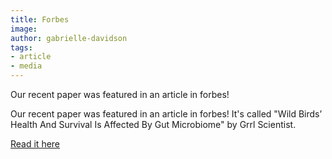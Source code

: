 ```yaml
---
title: Forbes
image: 
author: gabrielle-davidson
tags: 
- article
- media
---
```


<!-- excerpt start -->Our recent paper was featured in an article in forbes!<!-- excerpt end -->

Our recent paper was featured in an article in forbes! It's called "Wild Birds’ Health And Survival Is Affected By Gut Microbiome" by Grrl Scientist.  
  
  [Read it here](https://www.forbes.com/sites/grrlscientist/2024/12/03/wild-birds-health-and-survival-is-affected-by-gut-microbiome/)  
